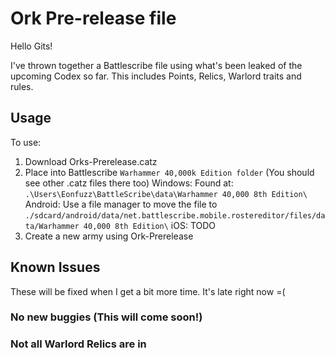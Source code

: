 # Ork Pre-release file
Hello Gits!

I've thrown together a Battlescribe file using what's been leaked of the upcoming Codex so far.
This includes Points, Relics, Warlord traits and rules.

## Usage
To use:
  1. Download Orks-Prerelease.catz
  2. Place into Battlescribe `Warhammer 40,000k Edition folder` (You should see other .catz files there too)
     Windows: Found at: `.\Users\Eonfuzz\BattleScribe\data\Warhammer 40,000 8th Edition\`
     Android: Use a file manager to move the file to `./sdcard/android/data/net.battlescribe.mobile.rostereditor/files/data/Warhammer 40,000 8th Edition\`
     iOS: TODO
  3. Create a new army using Ork-Prerelease
  
## Known Issues
These will be fixed when I get a bit more time. It's late right now =(
### No new buggies (This will come soon!)
### Not all Warlord Relics are in
